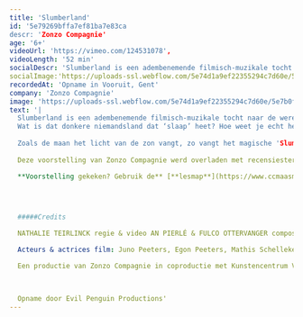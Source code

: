```yaml
---
title: 'Slumberland'
id: '5e79269bffa7ef81ba7e83ca
descr: 'Zonzo Compagnie'
age: '6+'
videoUrl: 'https://vimeo.com/124531078',
videoLength: '52 min'
socialDescr: 'Slumberland is een adembenemende filmisch-muzikale tocht naar de wereld van de nacht. Het moment dat alles kantelt en de droom het wint van de realiteit. Het zijn de kinderen zelf die je met hun verbazingwekkende fantasie meenemen naar een fascinerende wereld. Ze vertellen over hoe ze slapen, wat er gebeurt in hun dromen en waarom het nacht wordt. De live gebrachte songs van An Pierlé en Fulco Ottervanger en de filmbeelden van Nathalie Teirlinck verbeelden en verklanken een reeks wonderbaarlijke figuren die elkaar in een nachtelijke wereld ontmoeten. Het Maanmeisje dat op de aarde landt, het Zandmannetje dat zijn zandgrot verlaat, de Slaapprofessional die de slaap tot wetenschap maakt, de Vleermuisjongen die liefst ondersteboven slaapt… Stuk voor stuk magische, ontroerende en grappige figuren die balanceren op de koord die slap gespannen staat tussen wat echt is en wat niet en nog lang in je geheugen blijven verder leven. '
socialImage:'https://uploads-ssl.webflow.com/5e74d1a9ef22355294c7d60e/5e79254d3b46db653d6d56aa_Zonzo_Slumberland%20(c)%20Dries%20Segers.jpg'
recordedAt: 'Opname in Vooruit, Gent'
company: 'Zonzo Compagnie'
image: 'https://uploads-ssl.webflow.com/5e74d1a9ef22355294c7d60e/5e7b0fe209abef3a1f7d45b1_Zonzo_Slumberland%20(c)%20Dries%20Segers.jpg'
text: '|
  Slumberland is een adembenemende filmisch-muzikale tocht naar de wereld van de nacht. Het moment dat alles kantelt en de droom het wint van de realiteit. Het zijn de kinderen zelf die je met hun verbazingwekkende fantasie meenemen naar een fascinerende wereld. Ze vertellen over hoe ze slapen, wat er gebeurt in hun dromen en waarom het nacht wordt. De live gebrachte songs van An Pierlé en Fulco Ottervanger en de filmbeelden van Nathalie Teirlinck verbeelden en verklanken een reeks wonderbaarlijke figuren die elkaar in een nachtelijke wereld ontmoeten. Het Maanmeisje dat op de aarde landt, het Zandmannetje dat zijn zandgrot verlaat, de Slaapprofessional die de slaap tot wetenschap maakt, de Vleermuisjongen die liefst ondersteboven slaapt… Stuk voor stuk magische, ontroerende en grappige figuren die balanceren op de koord die slap gespannen staat tussen wat echt is en wat niet en nog lang in je geheugen blijven verder leven.
  Wat is dat donkere niemandsland dat ‘slaap’ heet? Hoe weet je echt helemaal zeker dat de ‘droomwereld’ niet de échte aarde is? Of dat we niet gewoon dromen dat we wakker worden? Sowieso komt alles wat je overdag ziet terug in je droom, maar dan binnenstebuiten!
  
  Zoals de maan het licht van de zon vangt, zo vangt het magische 'Slumberland' kinderdromen in een web van film en muziek. (De Morgen \*\*\*\*)
  
  Deze voorstelling van Zonzo Compagnie werd overladen met recensiesterren en in Knack Focus "één groot hoogtepunt" genoemd.

  **Voorstelling gekeken? Gebruik de** [**lesmap**](https://www.ccmaasmechelen.be/files/downloads/lesmap-slumberland.pdf) **voor nog meer plezier.**

  
  

  #####Credits

  NATHALIE TEIRLINCK regie & video AN PIERLÉ & FULCO OTTERVANGER compositie AN PIERLÉ & FULCO OTTERVANGER of ALINE GOFFIN & ARNE LEURENTOP muzikale uitvoering RUIMTEVAARDERS decor STEVEN BONTINCK & PIETER NYS techniek VANESSA EVRARD kostuums LAURA NOBEN make-up RIK ZANG camera

  Acteurs & actrices film: Juno Peeters, Egon Peeters, Mathis Schellekens, Nina van den Heuvel, Esra Vandenbussche, Arthur van Ranst, Ananke Indigne, Tobe Leemans, Tijl Peirsman, Lio Bertier, Lily Clignett, Jente Claus, Isadora Gisen, Frank Wens, Storm Wens

  Een productie van Zonzo Compagnie in coproductie met Kunstencentrum Vooruit, Kunstencentrum Rataplan en Jeugd & Muziek Vlaanderen. Met de steun van Vlaanderen en het Creative Europe Programme van de Europese Unie.

  ‍

  Opname door Evil Penguin Productions'
---
```

